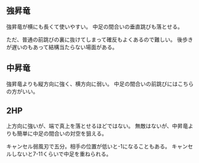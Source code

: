 ## 強昇竜

強昇竜が横にも長くて使いやすい。
中足の間合いの垂直跳びも落とせる。

ただ、普通の前跳びの裏に抜けてしまって確反もよくあるので難しい。
後歩きが遅いのもあって結構当たらない場面がある。

## 中昇竜

強昇竜よりも縦方向に強く、横方向に弱い。
中足の間合いの前跳びにはこちらの方がいい。

## 2HP

上方向に強いが、端で真上を落とせるほどではない。
無敵はないが、中昇竜よりも簡単に中足の間合いの対空を狙える。

キャンセル弱風刃で五分。相手の位置が低いと-1になることもある。
キャンセルしないと7-11くらいで中足を重ねられる。
